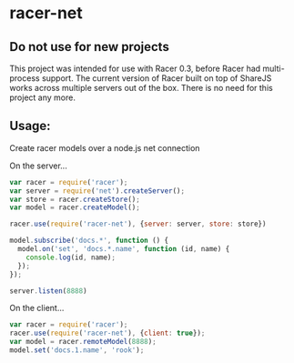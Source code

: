racer-net
=========

## Do not use for new projects

This project was intended for use with Racer 0.3, before Racer had multi-process support. The current version of Racer built on top of ShareJS works across multiple servers out of the box. There is no need for this project any more.


## Usage:

Create racer models over a node.js net connection

On the server...

```javascript
var racer = require('racer');
var server = require('net').createServer();
var store = racer.createStore();
var model = racer.createModel();

racer.use(require('racer-net'), {server: server, store: store})

model.subscribe('docs.*', function () {
  model.on('set', 'docs.*.name', function (id, name) {
    console.log(id, name);
  });
});

server.listen(8888)
```

On the client...

```javascript
var racer = require('racer');
racer.use(require('racer-net'), {client: true});
var model = racer.remoteModel(8888);
model.set('docs.1.name', 'rook');
```
